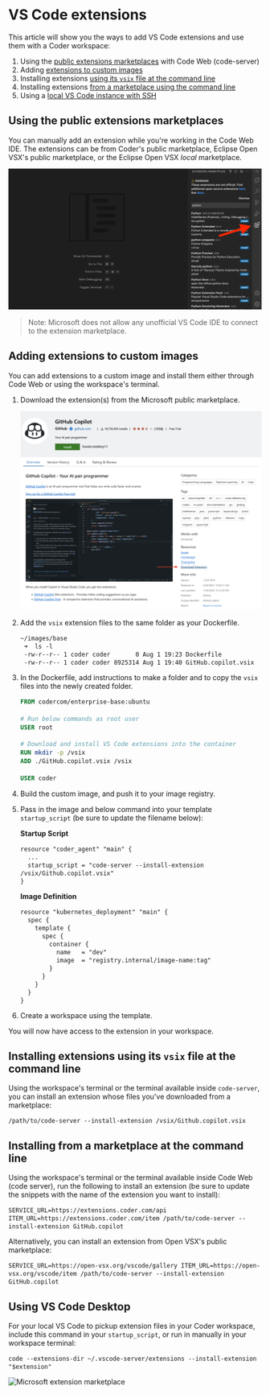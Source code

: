 # VS Code extensions

This article will show you the ways to add VS Code extensions and use them with
a Coder workspace:

1. Using the
   [public extensions marketplaces](vs-code-extensions.md#using-the-public-extensions-marketplaces)
   with Code Web (code-server)
1. Adding
   [extensions to custom images](vs-code-extensions.md#adding-extensions-to-custom-images)
1. Installing extensions
   [using its `vsix` file at the command line](vs-code-extensions.md#installing-extensions-using-its-vsix-file-at-the-command-line)
1. Installing extensions
   [from a marketplace using the command line](vs-code-extensions.md#installing-from-a-marketplace-at-the-command-line)
1. Using a
   [local VS Code instance with SSH](vs-code-extensions.md#using-a-local-vs-code-instance-with-ssh)

## Using the public extensions marketplaces

You can manually add an extension while you're working in the Code Web IDE. The
extensions can be from Coder's public marketplace, Eclipse Open VSX's public
marketplace, or the Eclipse Open VSX _local_ marketplace.

![Code Web Extensions](../images/ides/code-web-extensions.png)

> Note: Microsoft does not allow any unofficial VS Code IDE to connect to the
> extension marketplace.

## Adding extensions to custom images

You can add extensions to a custom image and install them either through Code
Web or using the workspace's terminal.

1. Download the extension(s) from the Microsoft public marketplace.

   ![Code Web Extensions](../images/ides/copilot.png)

1. Add the `vsix` extension files to the same folder as your Dockerfile.

   ```shell
   ~/images/base
    ➜  ls -l
    -rw-r--r-- 1 coder coder       0 Aug 1 19:23 Dockerfile
    -rw-r--r-- 1 coder coder 8925314 Aug 1 19:40 GitHub.copilot.vsix
    ```

1. In the Dockerfile, add instructions to make a folder and to copy the `vsix`
   files into the newly created folder.

    ```Dockerfile
    FROM codercom/enterprise-base:ubuntu

    # Run below commands as root user
    USER root

    # Download and install VS Code extensions into the container
    RUN mkdir -p /vsix
    ADD ./GitHub.copilot.vsix /vsix

    USER coder
    ```

1. Build the custom image, and push it to your image registry.

1. Pass in the image and below command into your template `startup_script` (be sure to update the filename below):

    **Startup Script**

    ```hcl
    resource "coder_agent" "main" {
      ...
      startup_script = "code-server --install-extension /vsix/Github.copilot.vsix"
    }
    ```

    **Image Definition**

    ```hcl
    resource "kubernetes_deployment" "main" {
      spec {
        template {
          spec {
            container {
              name   = "dev"
              image  = "registry.internal/image-name:tag"
            }
          }
        }
      }
    }
    ```

1. Create a workspace using the template.

You will now have access to the extension in your workspace.

## Installing extensions using its `vsix` file at the command line

Using the workspace's terminal or the terminal available inside `code-server`,
you can install an extension whose files you've downloaded from a marketplace:

```console
/path/to/code-server --install-extension /vsix/Github.copilot.vsix
```

## Installing from a marketplace at the command line

Using the workspace's terminal or the terminal available inside Code Web (code
server), run the following to install an extension (be sure to update the
snippets with the name of the extension you want to install):

```console
SERVICE_URL=https://extensions.coder.com/api ITEM_URL=https://extensions.coder.com/item /path/to/code-server --install-extension GitHub.copilot
```

Alternatively, you can install an extension from Open VSX's public marketplace:

```console
SERVICE_URL=https://open-vsx.org/vscode/gallery ITEM_URL=https://open-vsx.org/vscode/item /path/to/code-server --install-extension GitHub.copilot
```

## Using VS Code Desktop

For your local VS Code to pickup extension files in your Coder workspace, include this command
in your `startup_script`, or run in manually in your workspace terminal:

```console
code --extensions-dir ~/.vscode-server/extensions --install-extension "$extension"
```

![Microsoft extension marketplace](../assets/workspaces/local-vs-code-marketplace.png)
